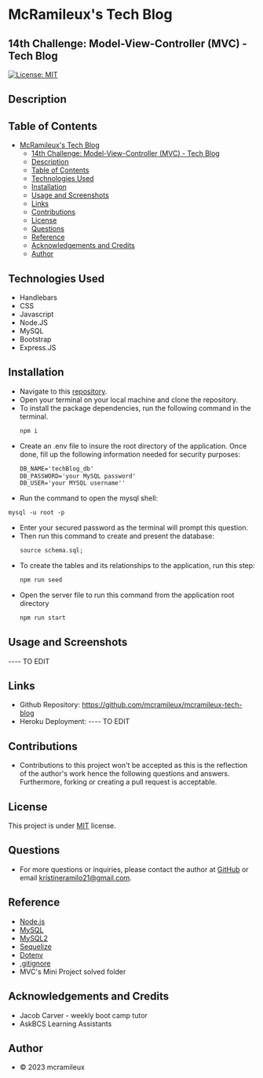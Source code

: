 # McRamileux's Tech Blog
## 14th Challenge: Model-View-Controller (MVC) - Tech Blog

[![License: MIT](https://img.shields.io/badge/License-MIT-blue.svg)](https://opensource.org/licenses/MIT)

## Description

## Table of Contents
- [McRamileux's Tech Blog](#mcramileuxs-tech-blog)
  - [14th Challenge: Model-View-Controller (MVC) - Tech Blog](#14th-challenge-model-view-controller-mvc---tech-blog)
  - [Description](#description)
  - [Table of Contents](#table-of-contents)
  - [Technologies Used](#technologies-used)
  - [Installation](#installation)
  - [Usage and Screenshots](#usage-and-screenshots)
  - [Links](#links)
  - [Contributions](#contributions)
  - [License](#license)
  - [Questions](#questions)
  - [Reference](#reference)
  - [Acknowledgements and Credits](#acknowledgements-and-credits)
  - [Author](#author)

## Technologies Used
* Handlebars
* CSS
* Javascript
* Node.JS
* MySQL
* Bootstrap
* Express.JS

## Installation
- Navigate to this [repository](https://github.com/mcramileux/mcramileux-tech-blog).
- Open your terminal on your local machine and clone the repository.
- To install the package dependencies, run the following command in the terminal.
  ```md
  npm i 
  ```
- Create an .env file to insure the root directory of the application. Once done, fill up the following information needed for security purposes:
  ```md
  DB_NAME='techBlog_db'
  DB_PASSWORD='your MySQL password'
  DB_USER='your MYSQL username''
  ```
-  Run the command to open the mysql shell:
  ```md
  mysql -u root -p
  ```
- Enter your secured password as the terminal will prompt this question.
- Then run this command to create and present the database:
  ```md
  source schema.sql;
  ```
- To create the tables and its relationships to the application, run this step:
  ```md
  npm run seed
  ```
- Open the server file to run this command from the application root directory
  ```md 
  npm run start
  ```

## Usage and Screenshots
---- TO EDIT

## Links
- Github Repository: https://github.com/mcramileux/mcramileux-tech-blog
- Heroku Deployment: ---- TO EDIT

## Contributions
* Contributions to this project won't be accepted as this is the reflection of the author's work hence the following questions and answers. Furthermore, forking or creating a pull request is acceptable.

## License
This project is under [MIT](https://choosealicense.com/licenses/mit/) license.

## Questions
* For more questions or inquiries, please contact the author at [GitHub](https://github.com/mcramileux) or email kristineramilo21@gmail.com.

## Reference
- [Node.js](https://nodejs.org/en) 
- [MySQL](https://www.mysql.com/)
- [MySQL2](https://www.npmjs.com/package/mysql2)
- [Sequelize](https://sequelize.org/)
- [Dotenv](https://www.npmjs.com/package/dotenv)
- [.gitignore](https://github.com/jpd61/mvc-tech-blog/blob/master/.gitignore)
- MVC's Mini Project solved folder

## Acknowledgements and Credits
- Jacob Carver - weekly boot camp tutor
- AskBCS Learning Assistants
  
## Author
- © 2023 mcramileux 
  

